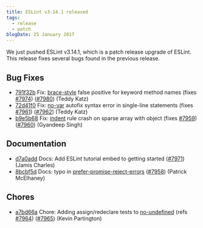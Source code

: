 ```yaml
---
title: ESLint v3.14.1 released
tags:
  - release
  - patch
blogDate: 25 January 2017
---
```


We just pushed ESLint v3.14.1, which is a patch release upgrade of ESLint. This release  fixes several bugs found in the previous release.










## Bug Fixes


* [791f32b](https://github.com/eslint/eslint/commit/791f32b) Fix: [brace-style](/docs/rules/brace-style) false positive for keyword method names (fixes [#7974](https://github.com/eslint/eslint/issues/7974)) ([#7980](https://github.com/eslint/eslint/issues/7980)) (Teddy Katz)
* [72d41f0](https://github.com/eslint/eslint/commit/72d41f0) Fix: [no-var](/docs/rules/no-var) autofix syntax error in single-line statements (fixes [#7961](https://github.com/eslint/eslint/issues/7961)) ([#7962](https://github.com/eslint/eslint/issues/7962)) (Teddy Katz)
* [b9e5b68](https://github.com/eslint/eslint/commit/b9e5b68) Fix: [indent](/docs/rules/indent) rule crash on sparse array with object (fixes [#7959](https://github.com/eslint/eslint/issues/7959)) ([#7960](https://github.com/eslint/eslint/issues/7960)) (Gyandeep Singh)




## Documentation


* [d7a0add](https://github.com/eslint/eslint/commit/d7a0add) Docs: Add ESLint tutorial embed to getting started ([#7971](https://github.com/eslint/eslint/issues/7971)) (Jamis Charles)
* [8bcbf5d](https://github.com/eslint/eslint/commit/8bcbf5d) Docs: typo in [prefer-promise-reject-errors](/docs/rules/prefer-promise-reject-errors) ([#7958](https://github.com/eslint/eslint/issues/7958)) (Patrick McElhaney)








## Chores


* [a7bd66a](https://github.com/eslint/eslint/commit/a7bd66a) Chore: Adding assign/redeclare tests to [no-undefined](/docs/rules/no-undefined) (refs [#7964](https://github.com/eslint/eslint/issues/7964)) ([#7965](https://github.com/eslint/eslint/issues/7965)) (Kevin Partington)
